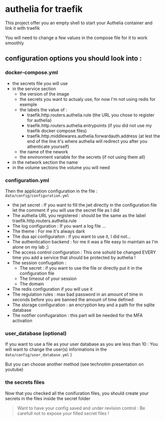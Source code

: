 # authelia for traefik
This project offer you an empty shell to start your Authelia container and link it with traefik

You will need to change a few values in the compose file for it to work smoothly

## configuration options you should look into :

### docker-compose.yml

- the secrets file you will use
- in the service section
  - the version of the image
  - the secrets you want to actualy use, for now I'm not using redis for exemple 
  - the labels the value of :
    - traefik.http.routers.authelia.rule (the URL you chose to register for authelia)
    - traefik.http.routers.authelia.entrypoints (if you did not use my traefik docker compose files)
    - traefik.http.middlewares.authelia.forwardauth.address (at lest the end of the line it's where authelia will redirect you after you athenticate yourself)
  - the name of the nework
  - the environment variable for the secrets (if not using them all)
- in the network section the name 
- in the volume sections the volume you will need

### configuration.yml

Then the application configuration in the file : ```data/config/configuration.yml```

- the jwt secret : If you want to fill the jwt directly in the configuration file let the comment if you will use the secret file as I did
- The authelia URL you registered : should be the same as the label traefik.http.routers.authelia.rule
- The log configuration : If you want a log file ...
- The theme : For me it's always dark
- The dua api configuraiton : if you want to use it, I did not...
- The authentication backend : for me it was a file easy to maintain as I'm alone on my lab ;)
- The access control configuration : This one sohuld be changed EVERY time you add a service that should be protected by authelia !
- The session confiugation : 
  - The secret : if you want to use the file or directly put it in the configuration file
  - The timeout of your session
  - The domain
- The redis configuration if you will use it
- The regulation rules : max bad password in an amount of time in seconds before you are banned the amount of time defined
- The storage configuration : an encryption key and a  path for the sqlite database
- The notifier conifugaration : this part will be needed for the MFA activation

### user_database (optional)

If you want to use a file as your user database as you are less than 10 :
You will want to change the user(s) informations in the ```data/config/user_database.yml``` )

But you can choose another method (see technotim presentation on youtube)

### the secrets files

Now that you checked all the conifuration files, you should create your secrets in the files inside the secret folder


> Want to have your config saved and under revision control : Be carefull not to expose your filled secret files !
